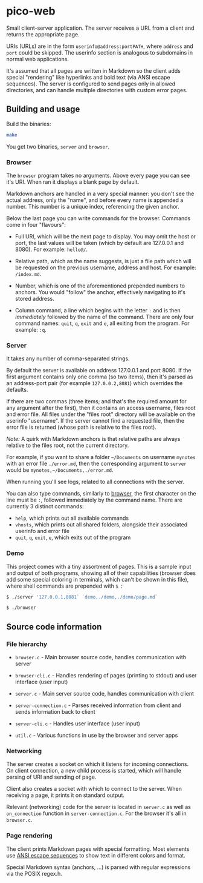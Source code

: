 # pico-web

Small client-server application.
The server receives a URL from a client and returns the appropriate page.

URIs (URLs) are in the form `userinfo@address:portPATH`, where `address` and `port` could be skipped.
The userinfo section is analogous to subdomains in normal web applications.

It's assumed that all pages are written in Markdown so the client adds special "rendering" like hyperlinks and bold text (via ANSI escape sequences).
The server is configured to send pages only in allowed directories, and can handle multiple directories with custom error pages.

## Building and usage

Build the binaries:

```bash
make
```

You get two binaries, `server` and `browser`.

### Browser

The `browser` program takes no arguments.
Above every page you can see it's URI.
When ran it displays a blank page by default.

Markdown anchors are handled in a very special manner: you don't see the actual address, only the "name", and before every name is appended a number.
This number is a unique index, referencing the given anchor.

Below the last page you can write commands for the browser.
Commands come in four "flavours":

- Full URI, which will be the next page to display.
  You may omit the host or port, the last values will be taken (which by default are 127.0.0.1 and 8080).
  For example: `hello@/`.

- Relative path, which as the name suggests, is just a file path which will be requested on the previous username, address and host.
  For example: `/index.md`.

- Number, which is one of the aforementioned prepended numbers to anchors.
  You would "follow" the anchor, effectively navigating to it's stored address.

- Column command, a line which begins with the letter `:` and is then *immediately* followed by the name of the command.
  There are only four command names: `quit`, `q`, `exit` and `e`, all exiting from the program.
  For example: `:q`.

### Server

It takes any number of comma-separated strings.

By default the server is available on address 127.0.0.1 and port 8080.
If the first argument contains only one comma (so two items), then it's parsed as an address-port pair (for example `127.0.0.2,8081`) which overrides the defaults.

If there are two commas (three items; and that's the required amount for any argument after the first), then it contains an access username, files root and error file.
All files under the "files root" directory will be available on the userinfo "username".
If the server cannot find a requested file, then the error file is returned (whose path is relative to the files root).

*Note:* A quirk with Markdown anchors is that relative paths are always relative to the files root, not the current directory.

For example, if you want to share a folder `~/Documents` on username `mynotes` with an error file `./error.md`, then the corresponding argument to `server` would be `mynotes,~/Documents,./error.md`.

When running you'll see logs, related to all connections with the server.

You can also type commands, similarly to [browser](#browser), the first character on the line must be `:`, followed immediately by the command name.
There are currently 3 distinct commands:

- `help`, which prints out all available commands
- `vhosts`, which prints out all shared folders, alongside their associated userinfo and error file
- `quit`, `q`, `exit`, `e`, which exits out of the program

### Demo

This project comes with a tiny assortment of pages.
This is a sample input and output of both programs, showing all of their capabilities (browser does add some special coloring in terminals, which can't be shown in this file), where shell commands are prepended with `$ `:

```sh
$ ./server '127.0.0.1,8081` `demo,./demo,./demo/page.md`
```

```sh
$ ./browser

```

## Source code information

### File hierarchy

- `browser.c` - Main browser source code, handles communication with server
- `browser-cli.c` - Handles rendering of pages (printing to stdout) and user interface (user input)

- `server.c` - Main server source code, handles communication with client
- `server-connection.c` - Parses received information from client and sends information back to client
- `server-cli.c` - Handles user interface (user input)

- `util.c` - Various functions in use by the browser and server apps

### Networking

The server creates a socket on which it listens for incoming connections.
On client connection, a new child process is started, which will handle parsing of URI and sending of page.

Client also creates a socket with which to connect to the server.
When receiving a page, it prints it on standard output.

Relevant (networking) code for the server is located in `server.c` as well as `on_connection` function in `server-connection.c`.
For the browser it's all in `browser.c`.

### Page rendering

The client prints Markdown pages with special formatting.
Most elements use [ANSI escape sequences](https://en.wikipedia.org/wiki/ANSI_escape_code) to show text in different colors and format.

Special Markdown syntax (anchors, ...) is parsed with regular expressions via the POSIX regex.h.
